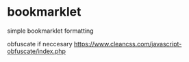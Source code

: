 # bookmarklet

simple bookmarklet formatting


obfuscate if neccesary
https://www.cleancss.com/javascript-obfuscate/index.php
